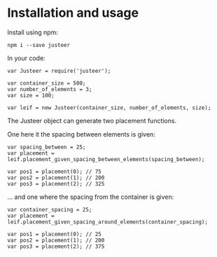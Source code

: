 # Installation and usage

Install using npm:

```
npm i --save justeer
```

In your code:

```
var Justeer = require('justeer');

var container_size = 500;
var number_of_elements = 3;
var size = 100;

var leif = new Justeer(container_size, number_of_elements, size);
```

The Justeer object can generate two placement functions.

One here it the spacing between elements is given:

```
var spacing_between = 25;
var placement = leif.placement_given_spacing_between_elements(spacing_between);

var pos1 = placement(0); // 75
var pos2 = placement(1); // 200
var pos3 = placement(2); // 325
```

... and one where the spacing from the container is given:

```
var container_spacing = 25;
var placement = leif.placement_given_spacing_around_elements(container_spacing);

var pos1 = placement(0); // 25
var pos2 = placement(1); // 200
var pos3 = placement(2); // 375
```
